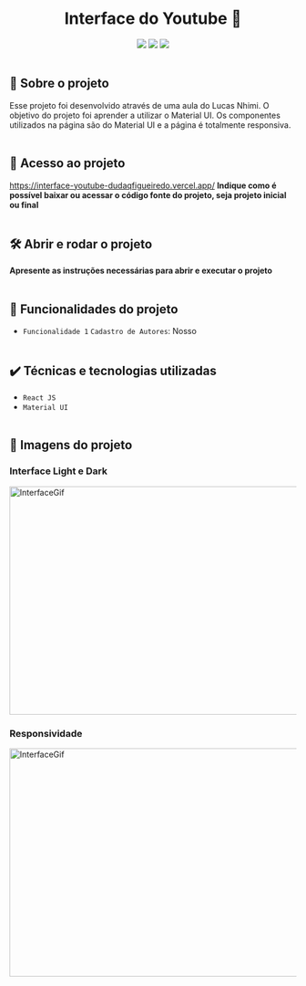 <h1 align="center"> Interface do Youtube 🎥 </h1>
<div align="center" display="flex" flex-direction="row">
<img src="https://img.shields.io/github/stars/Dudaqfigueiredo/Interface-Youtube" />
<img src="https://img.shields.io/badge/Status-Em%20constru%C3%A7%C3%A3o-red" />
<img src="https://img.shields.io/badge/Tecnologia-React-red" />
</div>
</br>

## 📑 Sobre o projeto
Esse projeto foi desenvolvido através de uma aula do Lucas Nhimi. O objetivo do projeto foi aprender a utilizar o Material UI.
Os componentes utilizados na página são do Material UI e a página é totalmente responsiva.
</br></br>

## 📁 Acesso ao projeto
https://interface-youtube-dudaqfigueiredo.vercel.app/
**Indique como é possível baixar ou acessar o código fonte do projeto, seja projeto inicial ou final**
</br></br>

## 🛠️ Abrir e rodar o projeto
**Apresente as instruções necessárias para abrir e executar o projeto**
</br></br>

## 🔨 Funcionalidades do projeto

- `Funcionalidade 1` `Cadastro de Autores`: Nosso 
</br></br>

## ✔️ Técnicas e tecnologias utilizadas

- ``React JS``
- ``Material UI``
</br></br>

## 📸 Imagens do projeto
### Interface Light e Dark
<img alt="InterfaceGif" width="700" height="400" src="./public/Interfacegif.gif"></img>

### Responsividade
<img alt="InterfaceGif" width="700" height="400" src="./public/Interfacegif2.gif"></img>

